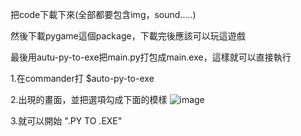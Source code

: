 把code下載下來(全部都要包含img，sound.....)

然後下載pygame這個package，下載完後應該可以玩這遊戲

最後用autu-py-to-exe把main.py打包成main.exe，這樣就可以直接執行
  
  1.在commander打 $auto-py-to-exe 
  
  2.出現的畫面，並把選項勾成下面的模樣
    ![image](https://user-images.githubusercontent.com/105538527/192677416-2a93813a-fc44-42d2-a50d-d92badf531d4.png)
    
  3.就可以開始 ".PY TO .EXE"
